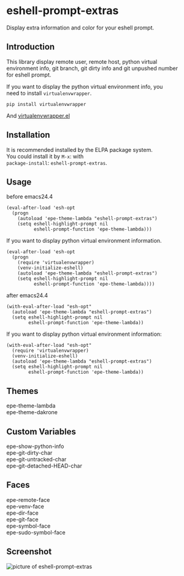 eshell-prompt-extras
====================

Display extra information and color for your eshell prompt.

Introduction
------------
This library display remote user, remote host, python virtual  
environment info, git branch, git dirty info and git unpushed number  
for eshell prompt.  

If you want to display the python virtual environment info, you  
need to install `virtualenvwrapper`.  

`pip install virtualenvwrapper`  

And [virtualenvwrapper.el](https://github.com/porterjamesj/virtualenvwrapper.el)

Installation
------------
It is recommended installed by the ELPA package system.  
You could install it by `M-x`: with  
`package-install`: `eshell-prompt-extras`.

Usage
-----
before emacs24.4

    (eval-after-load 'esh-opt
      (progn
        (autoload 'epe-theme-lambda "eshell-prompt-extras")
        (setq eshell-highlight-prompt nil
              eshell-prompt-function 'epe-theme-lambda)))

If you want to display python virtual environment information.

    (eval-after-load 'esh-opt
      (progn
        (require 'virtualenvwrapper)
        (venv-initialize-eshell)
        (autoload 'epe-theme-lambda "eshell-prompt-extras")
        (setq eshell-highlight-prompt nil
              eshell-prompt-function 'epe-theme-lambda))))

after emacs24.4

    (with-eval-after-load "esh-opt"
      (autoload 'epe-theme-lambda "eshell-prompt-extras")
      (setq eshell-highlight-prompt nil
            eshell-prompt-function 'epe-theme-lambda))

If you want to display python virtual environment information:

    (with-eval-after-load "esh-opt"
      (require 'virtualenvwrapper)
      (venv-initialize-eshell)
      (autoload 'epe-theme-lambda "eshell-prompt-extras")
      (setq eshell-highlight-prompt nil
            eshell-prompt-function 'epe-theme-lambda))

Themes
------
epe-theme-lambda  
epe-theme-dakrone

Custom Variables
----------------
epe-show-python-info  
epe-git-dirty-char  
epe-git-untracked-char  
epe-git-detached-HEAD-char

Faces
-----
epe-remote-face  
epe-venv-face  
epe-dir-face  
epe-git-face  
epe-symbol-face  
epe-sudo-symbol-face

Screenshot
----------

![picture of eshell-prompt-extras](https://raw.githubusercontent.com/kaihaosw/eshell-prompt-extras/master/screenshot.png)
